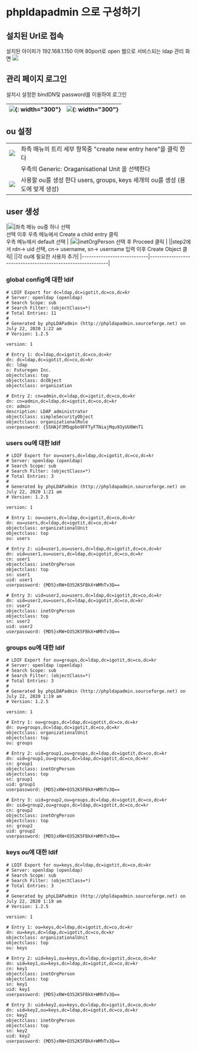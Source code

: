 # phpldapadmin 으로 구성하기 

## 설치된 Url로 접속 
설치된 아이피가 192.168.1.150 이며 80port로 open
웹으로 서비스되는 ldap 관리 화면 
![](./image/firest-br.png)

## 관리 페이지 로그인 
설치시  설정한  bindDN및 password를 이용하여 로그인 


|![](./image/firest-br-id-pass.png){: width="300"}|![](./image/firest-br-id-pass-after.png){: width="300"}|
|-|-|

## ou 설정 

|||
|----------------------------|------------------------------------------------------------|
|![](./image/menu-left-1.png)|좌측 메뉴의 트리 세부 항목중 "create new entry here"을 클릭 한다| 
| | 우측의 Generic: Oraganisational Unit 을 선택한다|
|![](./image/ou-create.png)|사용할 ou를 생성 한다 users, groups, keys 세개의 ou를 생성 (용도에 맞게 생성) |


## user 생성 

|![](./image/user-create-1.png)|좌측 메뉴 ou중 하나 선택 <br> 선택 이후 우측 메뉴에서  Create a child entry 클릭 <br> 우측 메뉴에서 default 선택  |
|![](./image/user-create-2.png)|inetOrgPerson 선택 후 Proceed 클릭 |
||step2에서 rdn-> uid 선택, cn-> username, sn-> username 입력 이후 Create Object 클릭|
||각 ou에 필요한 사용자 추가|
|----------------------------|------------------------------------------------------------|

### global config에 대한 ldif 

```
# LDIF Export for dc=ldap,dc=igotit,dc=co,dc=kr
# Server: openldap (openldap)
# Search Scope: sub
# Search Filter: (objectClass=*)
# Total Entries: 11
#
# Generated by phpLDAPadmin (http://phpldapadmin.sourceforge.net) on July 22, 2020 1:22 am
# Version: 1.2.5

version: 1

# Entry 1: dc=ldap,dc=igotit,dc=co,dc=kr
dn: dc=ldap,dc=igotit,dc=co,dc=kr
dc: ldap
o: Futuregen Inc.
objectclass: top
objectclass: dcObject
objectclass: organization

# Entry 2: cn=admin,dc=ldap,dc=igotit,dc=co,dc=kr
dn: cn=admin,dc=ldap,dc=igotit,dc=co,dc=kr
cn: admin
description: LDAP administrator
objectclass: simpleSecurityObject
objectclass: organizationalRole
userpassword: {SSHA}F3M5qpbn9FFTyFTNiajMqu93yUU8WnT1
```

### users ou에 대한 ldif

```
# LDIF Export for ou=users,dc=ldap,dc=igotit,dc=co,dc=kr
# Server: openldap (openldap)
# Search Scope: sub
# Search Filter: (objectClass=*)
# Total Entries: 3
#
# Generated by phpLDAPadmin (http://phpldapadmin.sourceforge.net) on July 22, 2020 1:21 am
# Version: 1.2.5

version: 1

# Entry 1: ou=users,dc=ldap,dc=igotit,dc=co,dc=kr
dn: ou=users,dc=ldap,dc=igotit,dc=co,dc=kr
objectclass: organizationalUnit
objectclass: top
ou: users

# Entry 2: uid=user1,ou=users,dc=ldap,dc=igotit,dc=co,dc=kr
dn: uid=user1,ou=users,dc=ldap,dc=igotit,dc=co,dc=kr
cn: user1
objectclass: inetOrgPerson
objectclass: top
sn: user1
uid: user1
userpassword: {MD5}xRW+O352K5FBkX+WMhTv3Q==

# Entry 3: uid=user2,ou=users,dc=ldap,dc=igotit,dc=co,dc=kr
dn: uid=user2,ou=users,dc=ldap,dc=igotit,dc=co,dc=kr
cn: user2
objectclass: inetOrgPerson
objectclass: top
sn: user2
uid: user2
userpassword: {MD5}xRW+O352K5FBkX+WMhTv3Q==

```


### groups ou에 대한 ldif

```
# LDIF Export for ou=groups,dc=ldap,dc=igotit,dc=co,dc=kr
# Server: openldap (openldap)
# Search Scope: sub
# Search Filter: (objectClass=*)
# Total Entries: 3
#
# Generated by phpLDAPadmin (http://phpldapadmin.sourceforge.net) on July 22, 2020 1:19 am
# Version: 1.2.5

version: 1

# Entry 1: ou=groups,dc=ldap,dc=igotit,dc=co,dc=kr
dn: ou=groups,dc=ldap,dc=igotit,dc=co,dc=kr
objectclass: organizationalUnit
objectclass: top
ou: groups

# Entry 2: uid=group1,ou=groups,dc=ldap,dc=igotit,dc=co,dc=kr
dn: uid=group1,ou=groups,dc=ldap,dc=igotit,dc=co,dc=kr
cn: group1
objectclass: inetOrgPerson
objectclass: top
sn: group1
uid: group1
userpassword: {MD5}xRW+O352K5FBkX+WMhTv3Q==

# Entry 3: uid=group2,ou=groups,dc=ldap,dc=igotit,dc=co,dc=kr
dn: uid=group2,ou=groups,dc=ldap,dc=igotit,dc=co,dc=kr
cn: group2
objectclass: inetOrgPerson
objectclass: top
sn: group2
uid: group2
userpassword: {MD5}xRW+O352K5FBkX+WMhTv3Q==
```

### keys ou에 대한 ldif
```
# LDIF Export for ou=keys,dc=ldap,dc=igotit,dc=co,dc=kr
# Server: openldap (openldap)
# Search Scope: sub
# Search Filter: (objectClass=*)
# Total Entries: 3
#
# Generated by phpLDAPadmin (http://phpldapadmin.sourceforge.net) on July 22, 2020 1:19 am
# Version: 1.2.5

version: 1

# Entry 1: ou=keys,dc=ldap,dc=igotit,dc=co,dc=kr
dn: ou=keys,dc=ldap,dc=igotit,dc=co,dc=kr
objectclass: organizationalUnit
objectclass: top
ou: keys

# Entry 2: uid=key1,ou=keys,dc=ldap,dc=igotit,dc=co,dc=kr
dn: uid=key1,ou=keys,dc=ldap,dc=igotit,dc=co,dc=kr
cn: key1
objectclass: inetOrgPerson
objectclass: top
sn: key1
uid: key1
userpassword: {MD5}xRW+O352K5FBkX+WMhTv3Q==

# Entry 3: uid=key2,ou=keys,dc=ldap,dc=igotit,dc=co,dc=kr
dn: uid=key2,ou=keys,dc=ldap,dc=igotit,dc=co,dc=kr
cn: key2
objectclass: inetOrgPerson
objectclass: top
sn: key2
uid: key2
userpassword: {MD5}xRW+O352K5FBkX+WMhTv3Q==
```
